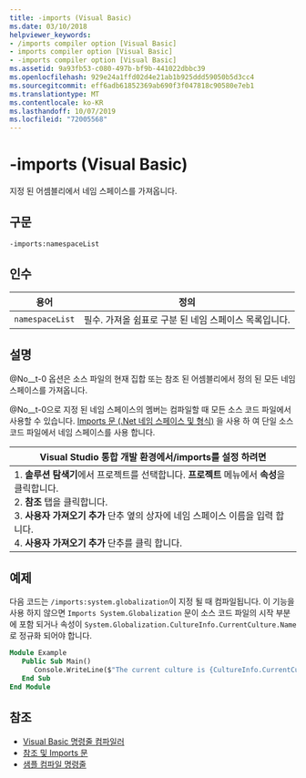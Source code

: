 ```yaml
---
title: -imports (Visual Basic)
ms.date: 03/10/2018
helpviewer_keywords:
- /imports compiler option [Visual Basic]
- imports compiler option [Visual Basic]
- -imports compiler option [Visual Basic]
ms.assetid: 9a93fb53-c080-497b-bf9b-441022dbbc39
ms.openlocfilehash: 929e24a1ffd02d4e21ab1b925ddd59050b5d3cc4
ms.sourcegitcommit: eff6adb61852369ab690f3f047818c90580e7eb1
ms.translationtype: MT
ms.contentlocale: ko-KR
ms.lasthandoff: 10/07/2019
ms.locfileid: "72005568"
---
```

# <a name="-imports-visual-basic"></a>-imports (Visual Basic)
지정 된 어셈블리에서 네임 스페이스를 가져옵니다.  
  
## <a name="syntax"></a>구문  
  
```console  
-imports:namespaceList  
```  
  
## <a name="arguments"></a>인수  
  
|용어|정의|  
|---|---|  
|`namespaceList`|필수. 가져올 쉼표로 구분 된 네임 스페이스 목록입니다.|  
  
## <a name="remarks"></a>설명  
 @No__t-0 옵션은 소스 파일의 현재 집합 또는 참조 된 어셈블리에서 정의 된 모든 네임 스페이스를 가져옵니다.  
  
 @No__t-0으로 지정 된 네임 스페이스의 멤버는 컴파일할 때 모든 소스 코드 파일에서 사용할 수 있습니다. [Imports 문 (.Net 네임 스페이스 및 형식)](../../../visual-basic/language-reference/statements/imports-statement-net-namespace-and-type.md) 을 사용 하 여 단일 소스 코드 파일에서 네임 스페이스를 사용 합니다.  
  
|Visual Studio 통합 개발 환경에서/imports를 설정 하려면|  
|---|  
|1.  **솔루션 탐색기**에서 프로젝트를 선택합니다. **프로젝트** 메뉴에서 **속성**을 클릭합니다. <br />2.  **참조** 탭을 클릭합니다.<br />3.  **사용자 가져오기 추가** 단추 옆의 상자에 네임 스페이스 이름을 입력 합니다.<br />4.  **사용자 가져오기 추가** 단추를 클릭 합니다.|  
  
## <a name="example"></a>예제  
 다음 코드는 `/imports:system.globalization`이 지정 될 때 컴파일됩니다. 이 기능을 사용 하지 않으면 `Imports System.Globalization` 문이 소스 코드 파일의 시작 부분에 포함 되거나 속성이 `System.Globalization.CultureInfo.CurrentCulture.Name`로 정규화 되어야 합니다.

```vb
Module Example
   Public Sub Main()
      Console.WriteLine($"The current culture is {CultureInfo.CurrentCulture.Name}")
   End Sub
End Module
```

## <a name="see-also"></a>참조

- [Visual Basic 명령줄 컴파일러](../../../visual-basic/reference/command-line-compiler/index.md)
- [참조 및 Imports 문](../../../visual-basic/programming-guide/program-structure/references-and-the-imports-statement.md)
- [샘플 컴파일 명령줄](../../../visual-basic/reference/command-line-compiler/sample-compilation-command-lines.md)
